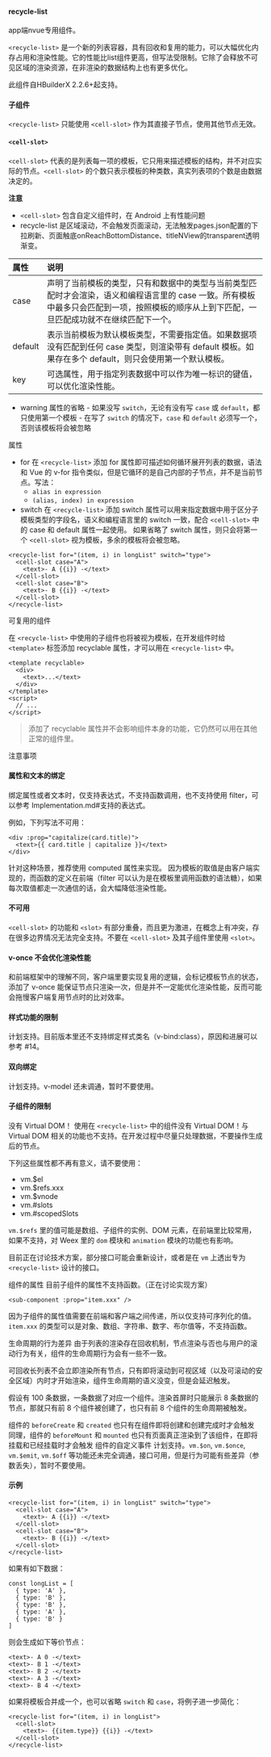 #### recycle-list

app端nvue专用组件。

`<recycle-list>` 是一个新的列表容器，具有回收和复用的能力，可以大幅优化内存占用和渲染性能。它的性能比list组件更高，但写法受限制。它除了会释放不可见区域的渲染资源，在非渲染的数据结构上也有更多优化。

此组件自HBuilderX 2.2.6+起支持。

#### 子组件
`<recycle-list>` 只能使用 `<cell-slot>` 作为其直接子节点，使用其他节点无效。

#### `<cell-slot>`
`<cell-slot>` 代表的是列表每一项的模板，它只用来描述模板的结构，并不对应实际的节点。`<cell-slot>` 的个数只表示模板的种类数，真实列表项的个数是由数据决定的。

**注意**
- `<cell-slot>` 包含自定义组件时，在 Android 上有性能问题
- recycle-list 是区域滚动，不会触发页面滚动，无法触发pages.json配置的下拉刷新、页面触底onReachBottomDistance、titleNView的transparent透明渐变。


属性|说明
:--|:--|
case|声明了当前模板的类型，只有和数据中的类型与当前类型匹配时才会渲染，语义和编程语言里的 case 一致。所有模板中最多只会匹配到一项，按照模板的顺序从上到下匹配，一旦匹配成功就不在继续匹配下一个。
default|表示当前模板为默认模板类型，不需要指定值。如果数据项没有匹配到任何 case 类型，则渲染带有 default 模板。如果存在多个 default，则只会使用第一个默认模板。
key|可选属性，用于指定列表数据中可以作为唯一标识的键值，可以优化渲染性能。

- warning 属性的省略 - 如果没写 `switch`，无论有没有写 `case` 或 `default`，都只使用第一个模板 - 在写了 `switch` 的情况下，`case` 和 `default` 必须写一个，否则该模板将会被忽略


属性

- for
在 `<recycle-list>` 添加 for 属性即可描述如何循环展开列表的数据，语法和 Vue 的 v-for 指令类似，但是它循环的是自己内部的子节点，并不是当前节点。写法：
  - `alias in expression`
  - `(alias, index) in expression`
- switch
在 `<recycle-list>` 添加 switch 属性可以用来指定数据中用于区分子模板类型的字段名，语义和编程语言里的 switch 一致，配合 `<cell-slot>` 中的 case 和 default 属性一起使用。
如果省略了 switch 属性，则只会将第一个 `<cell-slot>` 视为模板，多余的模板将会被忽略。

```
<recycle-list for="(item, i) in longList" switch="type">
  <cell-slot case="A">
    <text>- A {{i}} -</text>
  </cell-slot>
  <cell-slot case="B">
    <text>- B {{i}} -</text>
  </cell-slot>
</recycle-list>
```

可复用的组件

在 `<recycle-list>` 中使用的子组件也将被视为模板，在开发组件时给 `<template>` 标签添加 recyclable 属性，才可以用在 `<recycle-list>` 中。

```
<template recyclable>
  <div>
    <text>...</text>
  </div>
</template>
<script>
  // ...
</script>
```

> 添加了 recyclable 属性并不会影响组件本身的功能，它仍然可以用在其他正常的组件里。

注意事项
#### 属性和文本的绑定
绑定属性或者文本时，仅支持表达式，不支持函数调用，也不支持使用 filter，可以参考 Implementation.md#支持的表达式。

例如，下列写法不可用：

```
<div :prop="capitalize(card.title)">
  <text>{{ card.title | capitalize }}</text>
</div>
```
针对这种场景，推荐使用 computed 属性来实现。
因为模板的取值是由客户端实现的，而函数的定义在前端（filter 可以认为是在模板里调用函数的语法糖），如果每次取值都走一次通信的话，会大幅降低渲染性能。

#### <slot>不可用
`<cell-slot>` 的功能和 `<slot>` 有部分重叠，而且更为激进，在概念上有冲突，存在很多边界情况无法完全支持。不要在 `<cell-slot>` 及其子组件里使用 `<slot>`。

#### v-once 不会优化渲染性能
和前端框架中的理解不同，客户端里要实现复用的逻辑，会标记模板节点的状态，添加了 v-once 能保证节点只渲染一次，但是并不一定能优化渲染性能，反而可能会拖慢客户端复用节点时的比对效率。

#### 样式功能的限制
计划支持。目前版本里还不支持绑定样式类名（v-bind:class），原因和进展可以参考 #14。

#### 双向绑定
计划支持。v-model 还未调通，暂时不要使用。

#### 子组件的限制
没有 Virtual DOM！ 使用在 `<recycle-list>` 中的组件没有 Virtual DOM！与 Virtual DOM 相关的功能也不支持。在开发过程中尽量只处理数据，不要操作生成后的节点。

下列这些属性都不再有意义，请不要使用：

- vm.$el
- vm.$refs.xxx
- vm.$vnode
- vm.#slots
- vm.#scopedSlots

`vm.$refs` 里的值可能是数组、子组件的实例、DOM 元素，在前端里比较常用，如果不支持，对 Weex 里的 `dom` 模块和 `animation` 模块的功能也有影响。

目前正在讨论技术方案，部分接口可能会重新设计，或者是在 `vm` 上透出专为 `<recycle-list>` 设计的接口。

组件的属性 目前子组件的属性不支持函数。（正在讨论实现方案）

```
<sub-component :prop="item.xxx" />
```

因为子组件的属性值需要在前端和客户端之间传递，所以仅支持可序列化的值。`item.xxx` 的类型可以是对象、数组、字符串、数字、布尔值等，不支持函数。

生命周期的行为差异 由于列表的渲染存在回收机制，节点渲染与否也与用户的滚动行为有关，组件的生命周期行为会有一些不一致。

可回收长列表不会立即渲染所有节点，只有即将滚动到可视区域（以及可滚动的安全区域）内时才开始渲染，组件生命周期的语义没变，但是会延迟触发。

假设有 100 条数据，一条数据了对应一个组件。渲染首屏时只能展示 8 条数据的节点，那就只有前 8 个组件被创建了，也只有前 8 个组件的生命周期被触发。

组件的 `beforeCreate` 和 `created` 也只有在组件即将创建和创建完成时才会触发
同理，组件的 `beforeMount` 和 `mounted` 也只有页面真正渲染到了该组件，在即将挂载和已经挂载时才会触发
组件的自定义事件
计划支持。`vm.$on`, `vm.$once`, `vm.$emit`, `vm.$off` 等功能还未完全调通，接口可用，但是行为可能有些差异（参数丢失），暂时不要使用。

#### 示例
```
<recycle-list for="(item, i) in longList" switch="type">
  <cell-slot case="A">
    <text>- A {{i}} -</text>
  </cell-slot>
  <cell-slot case="B">
    <text>- B {{i}} -</text>
  </cell-slot>
</recycle-list>
```
如果有如下数据：

```
const longList = [
  { type: 'A' },
  { type: 'B' },
  { type: 'B' },
  { type: 'A' },
  { type: 'B' }
]
```

则会生成如下等价节点：

```
<text>- A 0 -</text>
<text>- B 1 -</text>
<text>- B 2 -</text>
<text>- A 3 -</text>
<text>- B 4 -</text>
```

如果将模板合并成一个，也可以省略 `switch` 和 `case`，将例子进一步简化：

```
<recycle-list for="(item, i) in longList">
  <cell-slot>
    <text>- {{item.type}} {{i}} -</text>
  </cell-slot>
</recycle-list>
```
